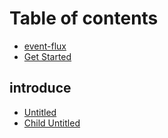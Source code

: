 # Table of contents

- [event-flux](../README.md)
- [Get Started](./get-started.md)

## introduce

- [Untitled](./introduce/untitled.md)
- [Child Untitled](./introduce/child-untitled.md)
